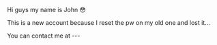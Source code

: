 Hi guys my name is John 😳

This is a new account because I reset the pw on my old one and lost it...

You can contact me at ---
